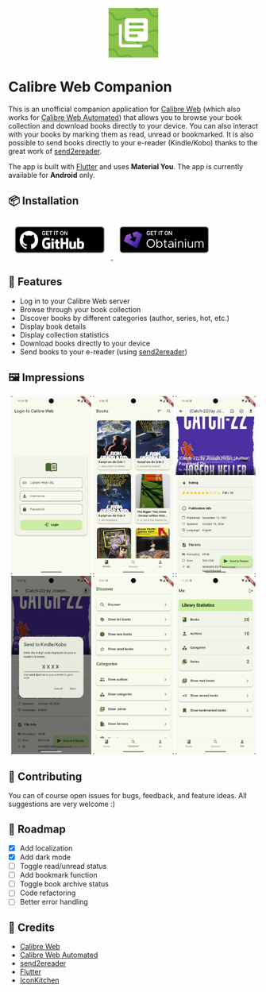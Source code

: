 <p align="center">
    <img src="docs/icon/icon.png" alt="App Icon" width="100" />
</p>

# Calibre Web Companion

This is an unofficial companion application for [Calibre Web](https://github.com/janeczku/calibre-web) (which also works for [Calibre Web Automated](https://github.com/crocodilestick/Calibre-Web-Automated)) that allows you to browse your book collection and download books directly to your device. You can also interact with your books by marking them as read, unread or bookmarked. It is also possible to send books directly to your e-reader (Kindle/Kobo) thanks to the great work of [send2ereader](https://github.com/daniel-j/send2ereader).

The app is built with [Flutter](https://github.com/flutter/flutter) and uses **Material You**. The app is currently available for **Android** only.

## 📦 Installation

<p align="left">
    <a href="https://github.com/doen1el/calibre-web-companion/releases">
        <img src="docs/badges/badge_github.png" alt="Get it on GitHub" height="80">
    </a>
    <a href="https://github.com/doen1el/calibre-web-companion/wiki/Installing-Calibre%E2%80%90Web%E2%80%90Companion-from-GitHub-using-Obtainium">
        <img src="docs/badges/badge_obtainium.png" alt="Obtainium" height="80">
    </a>
</p>

## 💪 Features

- Log in to your Calibre Web server
- Browse through your book collection
- Discover books by different categories (author, series, hot, etc.)
- Display book details
- Display collection statistics
- Download books directly to your device
- Send books to your e-reader (using [send2ereader](https://github.com/daniel-j/send2ereader))

## 🖼️ Impressions

<p align="center">
    <img src="docs/screenshots/login.png" alt="InApp" width="32%"/>
    <img src="docs/screenshots/books_view.png" alt="Share" width="32%" />
    <img src="docs/screenshots/book_details.png" alt="OpenTracks" width="32%" />
    <img src="docs/screenshots/send.png" alt="OpenTracks" width="32%" />
    <img src="docs/screenshots/discover_view.png" alt="OpenTracks" width="32%" />
    <img src="docs/screenshots/me_view.png" alt="OpenTracks" width="32%" />
</p>

## 🚀 Contributing

You can of course open issues for bugs, feedback, and feature ideas. All suggestions are very welcome :)

## 🚧 Roadmap

- [x] Add localization
- [x] Add dark mode
- [ ] Toggle read/unread status
- [ ] Add bookmark function
- [ ] Toggle book archive status
- [ ] Code refactoring
- [ ] Better error handling

## 📜 Credits

- [Calibre Web](https://github.com/janeczku/calibre-web)
- [Calibre Web Automated](https://github.com/crocodilestick/Calibre-Web-Automated)
- [send2ereader](https://github.com/daniel-j/send2ereader)
- [Flutter](https://github.com/flutter/flutter)
- [IconKitchen](https://icon.kitchen)
